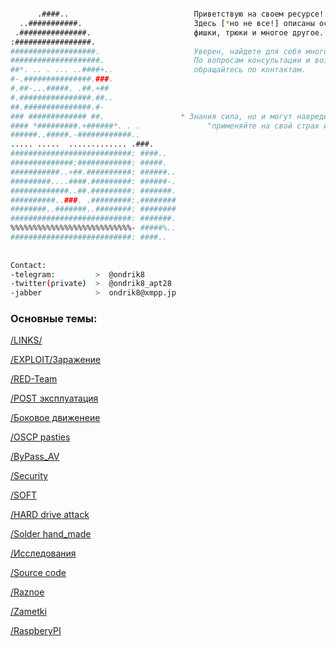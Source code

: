 ```bash 

      .####..                            Приветствую на своем ресурсе!                       
  ..###########.                         Здесь [*но не все!] описаны основные мои методики,
 .###############.                       фишки, трюки и многое другое.
:#################.                   
###################.                     Уверен, найдете для себя много полезного!)
####################.                    По вопросам консультации и возможного сотдрудничества,               
##*. .. . ... ..####+..                  обращайтесь по контактам.
#-.###############.###.             
#.##-...#####. .##.+##              
#.################.##..             
##.###############.#-               
### ############# ##.                 * Знания сила, но и могут навредить свому обладателю!
#### *#########.+######*. . .               "применяйте на свой страх и риск"
######..#####.-############..       
..... .....  ............. .###.      
###########################: ####..    
##############:############: #####.    
###########..+##.##########: ######..  
#########....####.#########: ######-.  
#############..##.#########: #######.  
##########..###. .#########:.########  
########..#######..########: ########  
###########################: #######.  
%%%%%%%%%%%%%%%%%%%%%%%%%%%- #####%..  
###########################: ####..    
     
     
Contact:
-telegram:         >  @ondrik8
-twitter(private)  >  @ondrik8_apt28
-jabber            >  ondrik8@xmpp.jp     

```






### Основные темы: 

[/LINKS/](https://ondrik8.github.io/Links/)

[/EXPLOIT/Заражение](https://ondrik8.github.io/exploit/)

[/RED-Team](https://ondrik8.github.io/RED_Team/)

[/POST эксплуатация](https://ondrik8.github.io/Post_exploit/)

[/Боковое движенеие](https://ondrik8.github.io/lateral_movement/)

[/OSCP pasties](https://ondrik8.github.io/OSCP_note/)

[/ByPass_AV](https://ondrik8.github.io/byPass_AV/)

[/Security](https://ondrik8.github.io/-Security/)

[/SOFT](https://ondrik8.github.io/soft/)

[/HARD drive attack](https://ondrik8.github.io/HARD_device_attack/)

[/Solder hand_made](https://github.com/Ondrik8/blog.github.io/edit/master/README.md)

[/Исcледования](https://github.com/Ondrik8/blog.github.io/edit/master/README.md)

[/Source code](https://github.com/threatland/TL-BOTS/tree/master/TL.BOTNET)

[/Raznoe](https://github.com/trimstray/the-book-of-secret-knowledge)

[/Zametki](https://ondrik8.github.io/zametki/)

[/RaspberyPI](https://github.com/Ondrik8/blog.github.io/edit/master/README.md)

